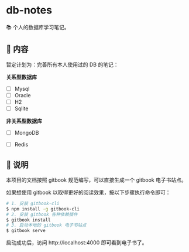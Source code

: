 # db-notes

​:books: 个人的数据库学习笔记。

## :memo: 内容

暂定计划为：完善所有本人使用过的 DB 的笔记：

**关系型数据库**
- [ ] Mysql
- [ ] Oracle
- [ ] H2
- [ ] Sqlite

**非关系型数据库**
- [ ] MongoDB
- [ ] Redis


## :pushpin: 说明

本项目的文档按照 gitbook 规范编写，可以直接生成一个 gitbook 电子书站点。

如果想使用 gitbook 以取得更好的阅读效果，按以下步骤执行命令即可：

```bash
# 1. 安装 gitbook-cli
$ npm install -g gitbook-cli
# 2. 安装 gitbook 各种依赖插件
$ gitbook install
# 3. 启动本地的 gitbook 电子书站点
$ gitbook serve
```

启动成功后，访问 http://localhost:4000 即可看到电子书了。